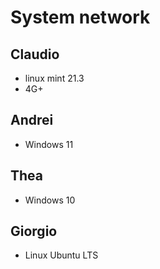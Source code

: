 # System network

## Claudio

- linux mint 21.3
- 4G+

## Andrei

- Windows 11

## Thea

- Windows 10

## Giorgio

- Linux Ubuntu LTS
